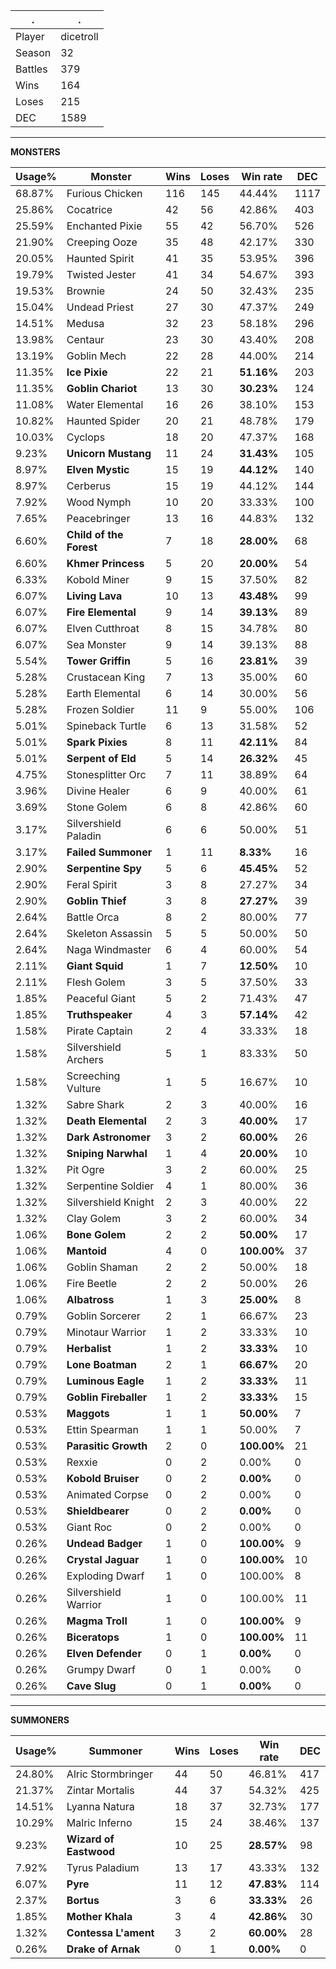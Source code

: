.|.
|-|-
Player|dicetroll
Season|32
Battles|379
Wins|164
Loses|215
DEC|1589

---
**MONSTERS**

Usage%|Monster|Wins|Loses|Win rate|DEC|
-|-|-|-|-|-|
68.87%|Furious Chicken|116|145|44.44%|1117|
25.86%|Cocatrice|42|56|42.86%|403|
25.59%|Enchanted Pixie|55|42|56.70%|526|
21.90%|Creeping Ooze|35|48|42.17%|330|
20.05%|Haunted Spirit|41|35|53.95%|396|
19.79%|Twisted Jester|41|34|54.67%|393|
19.53%|Brownie|24|50|32.43%|235|
15.04%|Undead Priest|27|30|47.37%|249|
14.51%|Medusa|32|23|58.18%|296|
13.98%|Centaur|23|30|43.40%|208|
13.19%|Goblin Mech|22|28|44.00%|214|
11.35%|**Ice Pixie**|22|21|**51.16%**|203|
11.35%|**Goblin Chariot**|13|30|**30.23%**|124|
11.08%|Water Elemental|16|26|38.10%|153|
10.82%|Haunted Spider|20|21|48.78%|179|
10.03%|Cyclops|18|20|47.37%|168|
9.23%|**Unicorn Mustang**|11|24|**31.43%**|105|
8.97%|**Elven Mystic**|15|19|**44.12%**|140|
8.97%|Cerberus|15|19|44.12%|144|
7.92%|Wood Nymph|10|20|33.33%|100|
7.65%|Peacebringer|13|16|44.83%|132|
6.60%|**Child of the Forest**|7|18|**28.00%**|68|
6.60%|**Khmer Princess**|5|20|**20.00%**|54|
6.33%|Kobold Miner|9|15|37.50%|82|
6.07%|**Living Lava**|10|13|**43.48%**|99|
6.07%|**Fire Elemental**|9|14|**39.13%**|89|
6.07%|Elven Cutthroat|8|15|34.78%|80|
6.07%|Sea Monster|9|14|39.13%|88|
5.54%|**Tower Griffin**|5|16|**23.81%**|39|
5.28%|Crustacean King|7|13|35.00%|60|
5.28%|Earth Elemental|6|14|30.00%|56|
5.28%|Frozen Soldier|11|9|55.00%|106|
5.01%|Spineback Turtle|6|13|31.58%|52|
5.01%|**Spark Pixies**|8|11|**42.11%**|84|
5.01%|**Serpent of Eld**|5|14|**26.32%**|45|
4.75%|Stonesplitter Orc|7|11|38.89%|64|
3.96%|Divine Healer|6|9|40.00%|61|
3.69%|Stone Golem|6|8|42.86%|60|
3.17%|Silvershield Paladin|6|6|50.00%|51|
3.17%|**Failed Summoner**|1|11|**8.33%**|16|
2.90%|**Serpentine Spy**|5|6|**45.45%**|52|
2.90%|Feral Spirit|3|8|27.27%|34|
2.90%|**Goblin Thief**|3|8|**27.27%**|39|
2.64%|Battle Orca|8|2|80.00%|77|
2.64%|Skeleton Assassin|5|5|50.00%|50|
2.64%|Naga Windmaster|6|4|60.00%|54|
2.11%|**Giant Squid**|1|7|**12.50%**|10|
2.11%|Flesh Golem|3|5|37.50%|33|
1.85%|Peaceful Giant|5|2|71.43%|47|
1.85%|**Truthspeaker**|4|3|**57.14%**|42|
1.58%|Pirate Captain|2|4|33.33%|18|
1.58%|Silvershield Archers|5|1|83.33%|50|
1.58%|Screeching Vulture|1|5|16.67%|10|
1.32%|Sabre Shark|2|3|40.00%|16|
1.32%|**Death Elemental**|2|3|**40.00%**|17|
1.32%|**Dark Astronomer**|3|2|**60.00%**|26|
1.32%|**Sniping Narwhal**|1|4|**20.00%**|10|
1.32%|Pit Ogre|3|2|60.00%|25|
1.32%|Serpentine Soldier|4|1|80.00%|36|
1.32%|Silvershield Knight|2|3|40.00%|22|
1.32%|Clay Golem|3|2|60.00%|34|
1.06%|**Bone Golem**|2|2|**50.00%**|17|
1.06%|**Mantoid**|4|0|**100.00%**|37|
1.06%|Goblin Shaman|2|2|50.00%|18|
1.06%|Fire Beetle|2|2|50.00%|26|
1.06%|**Albatross**|1|3|**25.00%**|8|
0.79%|Goblin Sorcerer|2|1|66.67%|23|
0.79%|Minotaur Warrior|1|2|33.33%|10|
0.79%|**Herbalist**|1|2|**33.33%**|10|
0.79%|**Lone Boatman**|2|1|**66.67%**|20|
0.79%|**Luminous Eagle**|1|2|**33.33%**|11|
0.79%|**Goblin Fireballer**|1|2|**33.33%**|15|
0.53%|**Maggots**|1|1|**50.00%**|7|
0.53%|Ettin Spearman|1|1|50.00%|7|
0.53%|**Parasitic Growth**|2|0|**100.00%**|21|
0.53%|Rexxie|0|2|0.00%|0|
0.53%|**Kobold Bruiser**|0|2|**0.00%**|0|
0.53%|Animated Corpse|0|2|0.00%|0|
0.53%|**Shieldbearer**|0|2|**0.00%**|0|
0.53%|Giant Roc|0|2|0.00%|0|
0.26%|**Undead Badger**|1|0|**100.00%**|9|
0.26%|**Crystal Jaguar**|1|0|**100.00%**|10|
0.26%|Exploding Dwarf|1|0|100.00%|8|
0.26%|Silvershield Warrior|1|0|100.00%|11|
0.26%|**Magma Troll**|1|0|**100.00%**|9|
0.26%|**Biceratops**|1|0|**100.00%**|11|
0.26%|**Elven Defender**|0|1|**0.00%**|0|
0.26%|Grumpy Dwarf|0|1|0.00%|0|
0.26%|**Cave Slug**|0|1|**0.00%**|0|

---
**SUMMONERS**

Usage%|Summoner|Wins|Loses|Win rate|DEC|
-|-|-|-|-|-|
24.80%|Alric Stormbringer|44|50|46.81%|417|
21.37%|Zintar Mortalis|44|37|54.32%|425|
14.51%|Lyanna Natura|18|37|32.73%|177|
10.29%|Malric Inferno|15|24|38.46%|137|
9.23%|**Wizard of Eastwood**|10|25|**28.57%**|98|
7.92%|Tyrus Paladium|13|17|43.33%|132|
6.07%|**Pyre**|11|12|**47.83%**|114|
2.37%|**Bortus**|3|6|**33.33%**|26|
1.85%|**Mother Khala**|3|4|**42.86%**|30|
1.32%|**Contessa L'ament**|3|2|**60.00%**|28|
0.26%|**Drake of Arnak**|0|1|**0.00%**|0|
